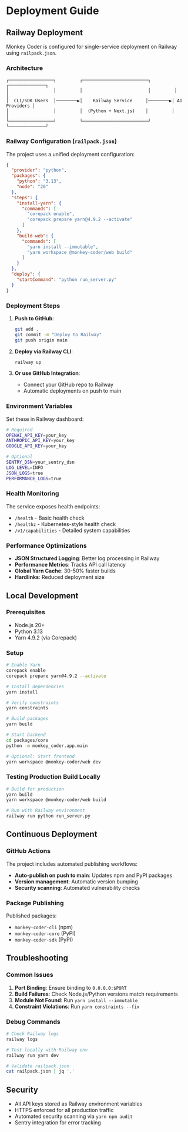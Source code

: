 # Deployment Guide

## Railway Deployment

Monkey Coder is configured for single-service deployment on Railway using `railpack.json`.

### Architecture

```
┌─────────────────┐         ┌─────────────────────────┐         ┌──────────────┐
│                 │         │                         │         │              │
│  CLI/SDK Users  │────────▶│    Railway Service     │────────▶│ AI Providers │
│                 │         │  (Python + Next.js)    │         │              │
└─────────────────┘         └─────────────────────────┘         └──────────────┘
```

### Railway Configuration (`railpack.json`)

The project uses a unified deployment configuration:

```json
{
  "provider": "python",
  "packages": {
    "python": "3.13",
    "node": "20"
  },
  "steps": {
    "install-yarn": {
      "commands": [
        "corepack enable",
        "corepack prepare yarn@4.9.2 --activate"
      ]
    },
    "build-web": {
      "commands": [
        "yarn install --immutable",
        "yarn workspace @monkey-coder/web build"
      ]
    }
  },
  "deploy": {
    "startCommand": "python run_server.py"
  }
}
```

### Deployment Steps

1. **Push to GitHub**:
   ```bash
   git add .
   git commit -m "Deploy to Railway"
   git push origin main
   ```

2. **Deploy via Railway CLI**:
   ```bash
   railway up
   ```

3. **Or use GitHub Integration**:
   - Connect your GitHub repo to Railway
   - Automatic deployments on push to main

### Environment Variables

Set these in Railway dashboard:

```bash
# Required
OPENAI_API_KEY=your_key
ANTHROPIC_API_KEY=your_key
GOOGLE_API_KEY=your_key

# Optional
SENTRY_DSN=your_sentry_dsn
LOG_LEVEL=INFO
JSON_LOGS=true
PERFORMANCE_LOGS=true
```

### Health Monitoring

The service exposes health endpoints:

- `/health` - Basic health check
- `/healthz` - Kubernetes-style health check  
- `/v1/capabilities` - Detailed system capabilities

### Performance Optimizations

- **JSON Structured Logging**: Better log processing in Railway
- **Performance Metrics**: Tracks API call latency
- **Global Yarn Cache**: 30-50% faster builds
- **Hardlinks**: Reduced deployment size

## Local Development

### Prerequisites

- Node.js 20+
- Python 3.13
- Yarn 4.9.2 (via Corepack)

### Setup

```bash
# Enable Yarn
corepack enable
corepack prepare yarn@4.9.2 --activate

# Install dependencies
yarn install

# Verify constraints
yarn constraints

# Build packages
yarn build

# Start backend
cd packages/core
python -m monkey_coder.app.main

# Optional: Start frontend
yarn workspace @monkey-coder/web dev
```

### Testing Production Build Locally

```bash
# Build for production
yarn build
yarn workspace @monkey-coder/web build

# Run with Railway environment
railway run python run_server.py
```

## Continuous Deployment

### GitHub Actions

The project includes automated publishing workflows:

- **Auto-publish on push to main**: Updates npm and PyPI packages
- **Version management**: Automatic version bumping
- **Security scanning**: Automated vulnerability checks

### Package Publishing

Published packages:
- `monkey-coder-cli` (npm)
- `monkey-coder-core` (PyPI)
- `monkey-coder-sdk` (PyPI)

## Troubleshooting

### Common Issues

1. **Port Binding**: Ensure binding to `0.0.0.0:$PORT`
2. **Build Failures**: Check Node.js/Python versions match requirements
3. **Module Not Found**: Run `yarn install --immutable`
4. **Constraint Violations**: Run `yarn constraints --fix`

### Debug Commands

```bash
# Check Railway logs
railway logs

# Test locally with Railway env
railway run yarn dev

# Validate railpack.json
cat railpack.json | jq '.'
```

## Security

- All API keys stored as Railway environment variables
- HTTPS enforced for all production traffic
- Automated security scanning via `yarn npm audit`
- Sentry integration for error tracking